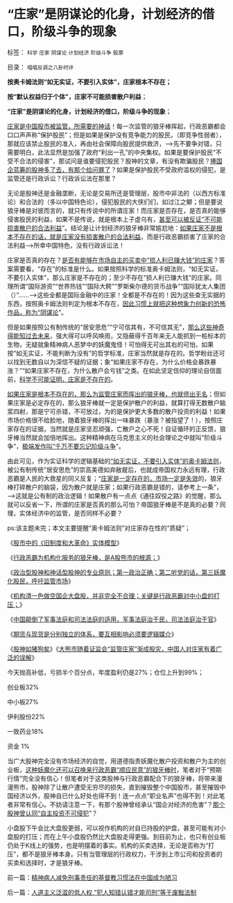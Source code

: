 # “庄家”是阴谋论的化身，计划经济的借口，阶级斗争的现象

标签： `科学` `庄家` `阴谋论` `计划经济` `阶级斗争` `股票` 

目录： `唱唱反调之八卦时评`

**按奥卡姆法则“如无实证，不要引入实体”，庄家根本不存在；**

**按“默认权益归于个体”，庄家不可能损害散户利益**；

**“庄家”是阴谋论的化身，计划经济的借口，阶级斗争的现象**；

[庄家是中国股市被监管，所需要的神话](../../../2013/6/26/庄家是熊市的镇静剂，暴跌的救心丹，熊牛过渡的媒人.md)！每一次监管的狼牙棒挥起，行政恶霸都会口口声声称“保护股民”；但是如果是保护没有竞争能力的股民，（即竞争性弱者），那就应该禁止股民的准入，再由社会保障向股民提供救济，——>先不要争对错，只需要明白，此法显然是加强了政府“利出一孔”的中央集权。如果是要保护股民“不受不合法的侵害”，那试问是谁要侵犯股民？股神的文章，有没有欺骗股民？[捧国企蓝筹的股神多了去，有那个给问罪了](../../../2011/9/15/内幕消息操纵不了市场.md)？如果是保护股民不受政府滥权的侵犯，是监管还是行政诉讼？行政诉讼法在那里？

无论是股神还是金融垄断，无论是交易所还是管理层，股市中非法的（以西方标准论）和合法的（多以中国特色论），侵犯股民的大侠们们，如过江之鲫；但是要说狼牙棒是对彼而言的，就只有传说中的所谓庄家！而庄家是否存在，是否真的能够侵害股民的利益，如果不是传说，就是根本上子虚乌有，[甚至可以被反证“不可能损害散户的合法利益](../../../2012/11/24/经济学可以证伪庄家阴谋论.md)”。结论是让计划经济的狼牙棒非常尴尬地：[如果庄家不是根本不存在的话，就是庄家没有损害散户的合法利益](../../../2013/5/10/想要大牛市，请为庄家正名.md)，而是行政恶霸损害了庄家的合法利益——>所幸中国特色，没有行政诉讼法！

庄家是否真的存在？[是否有能够在市场自主的买卖中“损人利已赚大钱”的庄家](../../../2012/11/30/股神操盘手多是“五无”股神，股神秘笈早就失效了.md)？答案需要看，“存在”的标准是什么。如果按照科学的标准奥卡姆法则，“如无实证，不要引入实体”，那么庄家是不存在的；至少不存在“损人利已赚大钱”的庄家。同理所谓“国际游资”“世界热钱”“国际大鳄”“罗斯柴尔德的货币战争”“国际犹太人集团（）”……——>这些全都是国际金融中的庄家！全都是不存在的！因为这些查无实据的东西，按照奥卡姆法则判定为根本不存在，[因此习惯上就把这种想象力创新的恐怖作品，称为“阴谋论](../../../2008/10/20/民族主义阴谋论不受欢迎.md)”。

但是如果按照公有制传统的“居安思危”“宁可信其有，不可信其无”，[那么这些神奇得能知过去未来](../../../2013/1/9/庄家只能逢跌买熊股，不能靠内幕赚钱，一般没有内幕消息.md)，强大得可以呼风唤雨，又隐蔽得千百年来无人能抓到一桩标本的生物，无疑就象精神病人恶梦中的妖魔鬼怪！可怕得无可出其右的可怕，如果按“如无实证，不能判断为没有”的哲学标准，庄家当然就是存在的。哲学粉丝还可以找到无数自以为深信不疑的证据；象“如果庄家不存在，为什么价格会暴跌暴涨？”“如果庄家不存在，为什么散户会亏钱”之类。在如此坚定信仰的理论自信面前，[科学不可能证明，庄家是不存在的](../../../2012/11/23/庄家不能伤害正常的投资者；&nbsp;投机不可能伤害社会；.md)。

[如果庄家是根本不存在的，那么为监管庄家而挥出的狼牙棒，也就师出无名](../../../2012/12/17/“机构化”是所有政策的灵魂，“散户化”居然能够成为指责的理由.md)；但如果庄家是必定存在的，那么狼牙棒就一定是保护散户的利益，就算打得无数散户脑浆四射，那是宁可杀错，不可放过，为的是保护更大多数的散户投资的利益！如果市场价格很不给脸地，随着狼牙棒的挥出一味暴跌（暴涨？被指望了！），按照庄家存在的证据，当然就是庄家坚忍顽强，亡散户之心不死！自证循环的正反馈，狼牙棒当然就会加倍地挥出。这种精神病在马克思主义的社会理论之中就叫“阶级斗争”，[极端发作叫“千万不要忘记阶级斗争](../../../2012/9/7/阶级斗争观念的宗教渊源，法西斯主义.md)”。

由此可见，作为实证科学的逻辑基础的[“如无实证，不要引入实体”的奥卡姆法则](../../../2011/2/10/没有抽象就没有经济科学和奥卡姆法则.md)，被公有制传统“居安思危”的崇高美德如弃敝屣后，也就成帝国权力永远有理，行政恶霸是人民的大救星的同义反复；“[庄家是一定存在的，市场一定是失效](../../../2012/11/22/“看得见的手”的理由“看不见”，“庄家有害”不科学；.md)的，狼牙棒打碎散户的脑袋，因为散户就是庄家；如果行政恶霸是错的，请参考上一条”，——>这就是公有制的政治逻辑！如果散户有一点点《通往奴役之路》的觉醒，那么就可以反省一下，所谓的庄家是否真的那么可怕？帝国狼牙棒是不是真的必要？同理，实体经济中的监管，是否同样不必要？

ps:该主题未完；本文主要提醒“奥卡姆法则”对庄家存在性的“质疑”；

《[股市中的《旧制度和大革命》实体模型](../../../2013/6/14/股市中的《旧制度和大革命》实体模型.md)》

《[行政恶霸为机构化服务的狼牙棒，是A股熊市的根源；](../../../2013/6/13/行政恶霸为机构化服务的狼牙棒，是A股熊市的根源.md)》

《[政治型股神和神话型股神的专业原则；第一政治正确；第二听党的话，第三妖魔化股民，呼吁监管市场](../../../2013/6/18/职业股神的四大专业原则；.md)》

《[机构清一色做空国企大盘股，并非完全不合理；关键是行政恶霸对中小盘的打压；](../../../2013/6/20/只有行政垄断的机构化，指数期货才能清一色做空；.md)》

《[中国颠倒了军事法庭和司法法庭的适用，军事法庭治于民，司法法庭治于官](../../../2013/6/24/将行政恶霸送军事法庭！什么是军事法庭？.md)》

《[期货与现货是分别独立的体系，要互相影响必须要逻辑媒介](../../../2013/6/24/指数期货的任何规定，不可能单独造成A股的多空动力；.md)》

《[股神如猪狗矣](../../../2013/6/25/做人当如徐小明，诸股神如豚犬矣.md)》《[大熊市随着证监会“监管庄家”渐成股灾，中国人对庄家有着广泛的误解](../../../2013/6/26/庄家是熊市的镇静剂，暴跌的救心丹，熊牛过渡的媒人.md)》

今天抛高补低，亏损半个百分点，年度盈利仍是27%；仓位上升到99%；

创业板32%

中小板27%

伊利股份22%

一致药业18%

资金 1%



当广大股神完全没有市场经济的自觉，用道德指责妖魔化散户投资和散户为主的创业板，[这种妖魔化还可以召唤来行政恶霸“顺应民意”的狼牙棒时](../../../2013/6/8/股市分析的国家标准和监管.md)，笔者对于“预期行情”完全没有信心！但笔者对于这类股神与行政恶霸配合下的狼牙棒，将带来漫漫熊市，股神除了让散户遭受无穷尽的损失，直到摧毁整个中国股市，甚至摧毁中国经济以外，股神自已什么好处也得不到！连一点点“职业名声”也得不到！对此笔者非常有信心。不妨请注意一下，有那个股神曾经承认“国企对经济的危害”？[那个股神曾认同“自主投资不可侵犯](../../../2009/2/5/市场经济的自由交换原则不容争辩.md)”？

小盘股下午会比大盘股更弱，可以视作机构的对自已持股的护盘，甚至可能有对小盘股的打压；而在上午小盘股仍然比大盘股走得更强。到目前为止，也只有创业板仍处于K线上的强势，也是明摆着的事实。机构的买卖选择，无论是否称为“打压”，都不是狼牙棒本身。只有当管理层的行政权力，干涉到上市公司和投资者的买卖和选择时，才是狼牙棒。

前一篇：[精神病人减免刑事责任的基督教习惯法在中国成为陋习](../../../2013/6/27/精神病人减免刑事责任的基督教习惯法在中国成为陋习.md)

后一篇：[人道主义泛滥的低人权,“犯人知错认错才能司刑”等于废黜法制](../../../2013/6/28/人道主义泛滥的低人权,“犯人知错认错才能司刑”等于废黜法制.md)